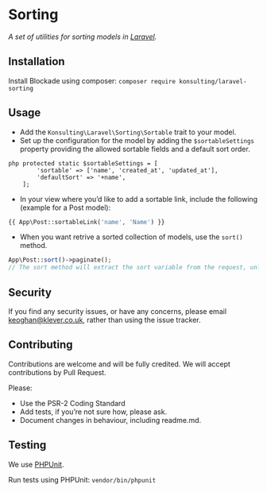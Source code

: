 # Sorting

*A set of utilities for sorting models in [Laravel](https://laravel.com).*

## Installation

Install Blockade using composer: `composer require konsulting/laravel-sorting`

## Usage

* Add the `Konsulting\Laravel\Sorting\Sortable` trait to your model.
* Set up the configuration for the model by adding the `$sortableSettings` property providing the allowed sortable fields and a default sort order.
```
php protected static $sortableSettings = [
        'sortable' => ['name', 'created_at', 'updated_at'],
        'defaultSort' => '+name',
    ];
```
* In your view where you’d like to add a sortable link, include the following (example for a Post model):
```php
{{ App\Post::sortableLink('name', 'Name') }}
```
* When you want retrive a sorted collection of models, use the `sort()` method. 
```php
App\Post::sort()->paginate();
// The sort method will extract the sort variable from the request, unless you pass them through (e.g. if you store in the session).
```
## Security

If you find any security issues, or have any concerns, please email [keoghan@klever.co.uk](keoghan@klever.co.uk), rather than using the issue tracker.

## Contributing

Contributions are welcome and will be fully credited. We will accept contributions by Pull Request. 

Please:

* Use the PSR-2 Coding Standard
* Add tests, if you’re not sure how, please ask.
* Document changes in behaviour, including readme.md.

## Testing
We use [PHPUnit](https://phpunit.de). 

Run tests using PHPUnit: `vendor/bin/phpunit`
